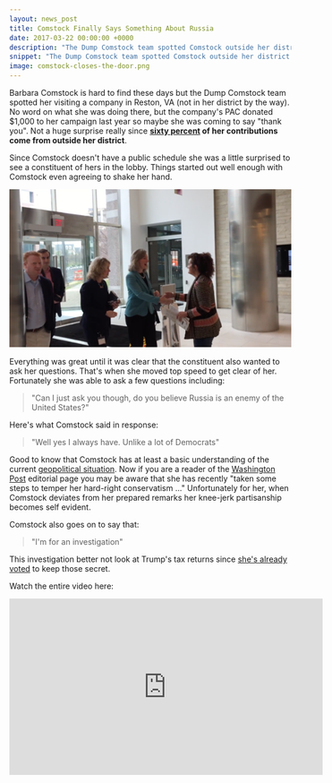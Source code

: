 ```yaml
---
layout: news_post
title: Comstock Finally Says Something About Russia
date: 2017-03-22 00:00:00 +0000
description: "The Dump Comstock team spotted Comstock outside her district in Reston, VA and she had some interesting things to say about Russia."
snippet: "The Dump Comstock team spotted Comstock outside her district in Reston, VA and she had some interesting things to say about Russia."
image: comstock-closes-the-door.png
---
```


Barbara Comstock is hard to find these days but the Dump Comstock team spotted her visiting a company in Reston, VA (not in her district by the way). No word on what she was doing there, but the company's PAC donated $1,000 to her campaign last year so maybe she was coming to say "thank you". Not a huge surprise really since **[sixty percent](https://www.opensecrets.org/politicians/geog.php?cycle=2016&cid=N00036023&type=I) of her contributions come from outside her district**.

Since Comstock doesn't have a public schedule she was a little surprised to see a constituent of hers in the lobby. Things started out well enough with Comstock even agreeing to shake her hand.

![Comstock shaking hands with a constituent](/images/news/comstock-shakes-hands.png)

Everything was great until it was clear that the constituent also wanted to ask her questions. That's when she moved top speed to get clear of her. Fortunately she was able to ask a few questions including:

> "Can I just ask you though, do you believe Russia is an enemy of the United States?"

Here's what Comstock said in response:

> "Well yes I always have. Unlike a lot of Democrats"

Good to know that Comstock has at least a basic understanding of the current [geopolitical situation](http://www.businessinsider.com/dick-cheney-russia-hack-no-question-act-of-war-2017-3). Now if you are a reader of the [Washington Post](https://www.washingtonpost.com/opinions/the-posts-picks-for-congress/2016/10/22/75fe0dd2-962d-11e6-bb29-bf2701dbe0a3_story.html) editorial page you may be aware that she has recently "taken some steps to temper her hard-right conservatism ..." Unfortunately for her, when Comstock deviates from her prepared remarks her knee-jerk partisanship becomes self evident.

Comstock also goes on to say that:

> "I'm for an investigation"

This investigation better not look at Trump's tax returns since [she's already voted](/comstock-votes-against-release-of-trump-tax-returns/) to keep those secret.

Watch the entire video here:

<iframe width="560" height="315" src="https://www.youtube.com/embed/65AKfqbjnik" frameborder="0" allowfullscreen></iframe>
